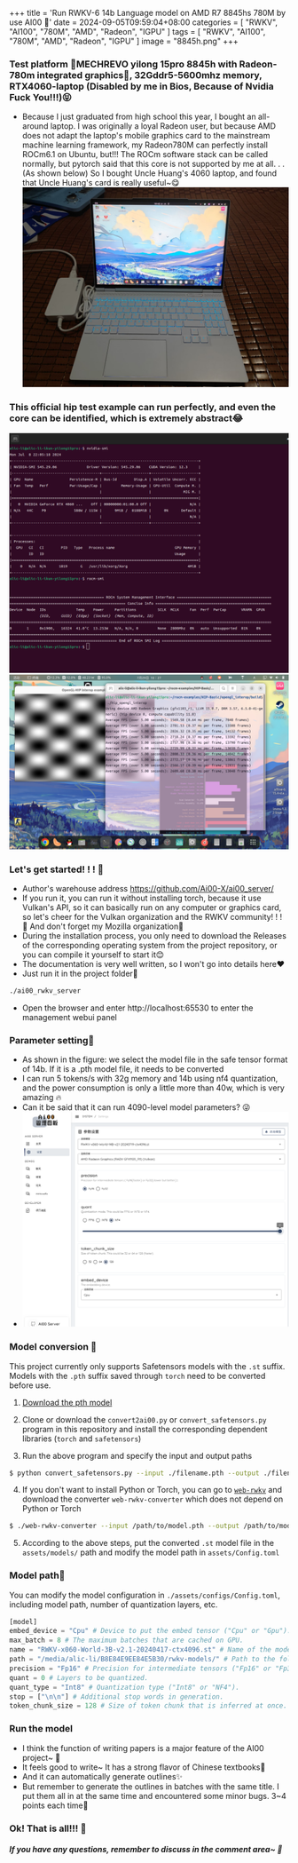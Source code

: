 +++
title = 'Run RWKV-6 14b Language model on AMD R7 8845hs 780M by use AI00 💫'
date = 2024-09-05T09:59:04+08:00
categories = [
    "RWKV",
    "AI100",
    "780M",
    "AMD",
    "Radeon",
    "IGPU"
]
tags = [
    "RWKV",
    "AI100",
    "780M",
    "AMD",
    "Radeon",
    "IGPU"
]
image = "8845h.png"
+++

### Test platform 🐔MECHREVO yilong 15pro 8845h with Radeon-780m integrated graphics🚀, 32Gddr5-5600mhz memory, RTX4060-laptop (Disabled by me in Bios, Because of Nvidia Fuck You!!!)😝
- Because I just graduated from high school this year, I bought an all-around laptop. I was originally a loyal Radeon user, but because AMD does not adapt the laptop's mobile graphics card to the mainstream machine learning framework, my Radeon780M can perfectly install ROCm6.1 on Ubuntu, but!!! The ROCm software stack can be called normally, but pytorch said that this core is not supported by me at all. . . (As shown below) So I bought Uncle Huang's 4060 laptop, and found that Uncle Huang's card is really useful~😋![](Image_1725505729569.jpg)

### This official hip test example can run perfectly, and even the core can be identified, which is extremely abstract😂
![](ROCm-info.png)![](hip-example.png)

### Let's get started! ! ! 🤗
- Author's warehouse address https://github.com/Ai00-X/ai00_server/
- If you run it, you can run it without installing torch, because it use Vulkan's API, so it can basically run on any computer or graphics card, so let's cheer for the Vulkan organization and the RWKV community! ! ! 🎉 And don't forget my Mozilla organization🦊
- During the installation process, you only need to download the Releases of the corresponding operating system from the project repository, or you can compile it yourself to start it😊
- The documentation is very well written, so I won't go into details here❤️
- Just run it in the project folder👀
```bash
./ai00_rwkv_server
```
- Open the browser and enter http://localhost:65530 to enter the management webui panel
### Parameter setting🤔
- As shown in the figure: we select the model file in the safe tensor format of 14b. If it is a .pth model file, it needs to be converted
- I can run 5 tokens/s with 32g memory and 14b using nf4 quantization, and the power consumption is only a little more than 40w, which is very amazing 🔥
- Can it be said that it can run 4090-level model parameters? 😜
- ![](value.png)
### Model conversion 📒

This project currently only supports Safetensors models with the `.st` suffix. Models with the `.pth` suffix saved through `torch` need to be converted before use.

1. [Download the pth model](https://huggingface.co/BlinkDL)

2. Clone or download the ```convert2ai00.py```  or  ```convert_safetensors.py``` program in this repository and install the corresponding dependent libraries (`torch` and `safetensors`)

3. Run the above program and specify the input and output paths

```bash
$ python convert_safetensors.py --input ./filename.pth --output ./filename.st
```

4. If you don't want to install Python or Torch, you can go to [`web-rwkv`](https://github.com/cryscan/web-rwkv/releases) and download the converter `web-rwkv-converter` which does not depend on Python or Torch

```bash
$ ./web-rwkv-converter --input /path/to/model.pth --output /path/to/model.st
```

5. According to the above steps, put the converted `.st` model file in the `assets/models/` path and modify the model path in `assets/Config.toml`

### Model path💾
You can modify the model configuration in ```./assets/configs/Config.toml```, including model path, number of quantization layers, etc.
```python
[model]
embed_device = "Cpu" # Device to put the embed tensor ("Cpu" or "Gpu").
max_batch = 8 # The maximum batches that are cached on GPU.
name = "RWKV-x060-World-3B-v2.1-20240417-ctx4096.st" # Name of the model.
path = "/media/alic-li/B8E84E9EE84E5B30/rwkv-models/" # Path to the folder containing all models.
precision = "Fp16" # Precision for intermediate tensors ("Fp16" or "Fp32"). "Fp32" yields better outputs but slower.
quant = 0 # Layers to be quantized.
quant_type = "Int8" # Quantization type ("Int8" or "NF4").
stop = ["\n\n"] # Additional stop words in generation.
token_chunk_size = 128 # Size of token chunk that is inferred at once. For high end GPUs, this could be 64 or 128 (faster).

```
### Run the model
- I think the function of writing papers is a major feature of the AI00 project~ 🥰
- It feels good to write~ It has a strong flavor of Chinese textbooks🤣
- And it can automatically generate outlines✨
- But remember to generate the outlines in batches with the same title. I put them all in at the same time and encountered some minor bugs. 3~4 points each time👀
### Ok! That is all!!! 🫡
##### If you have any questions, remember to discuss in the comment area~ 👀